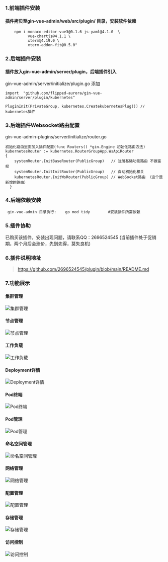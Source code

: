 ### 1.前端插件安装
#### 插件拷贝至gin-vue-admin/web/src/plugin/ 目录，安装软件依赖
```
    npm i monaco-editor-vue3@0.1.6 js-yaml@4.1.0  \
          vue-chartjs@4.1.1 \
          xterm@4.19.0 \
          xterm-addon-fit@0.5.0"
```
### 2.后端插件安装
#### 插件放入gin-vue-admin/server/plugin，后端插件引入
gin-vue-admin/server/initialize/plugin.go 添加
```
import  "github.com/flipped-aurora/gin-vue-admin/server/plugin/kubernetes"

PluginInit(PrivateGroup, kubernetes.CreatekubernetesPlug()) // 
kubernetes插件
```
### 3.后端插件Websocket路由配置
gin-vue-admin-plugins/server/initialize/router.go
```
初始化路由里面加入插件配置(func Routers() *gin.Engine 初始化路由方法)
kubernetesRouter := kubernetes.RouterGroupApp.WsApiRouter 
{
    systemRouter.InitBaseRouter(PublicGroup)   // 注册基础功能路由 不做鉴权
    systemRouter.InitInitRouter(PublicGroup)   // 自动初始化相关
    kubernetesRouter.InitWsRouter(PublicGroup) // WebSocket路由 （这个是新增的路由）
  }
```
### 4.后端依赖安装
```
 gin-vue-admin 目录执行:    go mod tidy        #安装插件所需依赖
```

### 5.插件协助
已购买该插件，安装出现问题，请联系QQ：2696524545 (当前插件处于促销期，两个月后会涨价，先到先得，莫失良机)

### 6.插件说明地址
> https://github.com/2696524545/plugin/blob/main/README.md

### 7.功能展示
#### 集群管理
![集群管理](https://github.com/2696524545/plugin/blob/main/clusters.png)
#### 节点管理
![节点管理](https://github.com/2696524545/plugin/blob/main/node.png)
#### 工作负载
![工作负载](https://github.com/2696524545/plugin/blob/main/workloads.png)
#### Deployment详情
![Deployment详情](https://github.com/2696524545/plugin/blob/main/DeploymentDetail.png)
#### Pod终端
![Pod终端](https://github.com/2696524545/plugin/blob/main/PodTerminal.png)
#### Pod管理
![Pod管理](https://github.com/2696524545/plugin/blob/main/Pods.png)
#### 命名空间管理
![命名空间管理](https://github.com/2696524545/plugin/blob/main/namespaces.png)
#### 网络管理
![网络管理](https://github.com/2696524545/plugin/blob/main/networks.png)
#### 配置管理
![配置管理](https://github.com/2696524545/plugin/blob/main/configs.png)
#### 存储管理
![存储管理](https://github.com/2696524545/plugin/blob/main/storages.png)

#### 访问控制
![访问控制](https://github.com/2696524545/plugin/blob/main/access.png)

